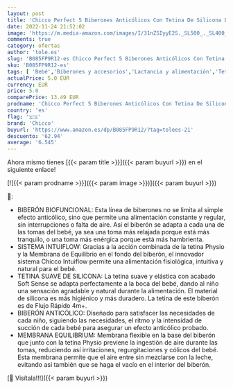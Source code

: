```yaml
---
layout: post
title: 'Chicco Perfect 5 Biberones Anticólicos Con Tetina De Silicona De Flujo Rápido Para Bebés 4 Meses  Biofuncional Con Sistema Intuiflow  Color Rosa  300 ml'
date: 2022-11-24 21:52:02
image: 'https://m.media-amazon.com/images/I/31nZSIyyE2S._SL500_._SL400_.jpg'
comments: true
category: ofertas
author: 'tole.es'
slug: 'B085FP9R12-es Chicco Perfect 5 Biberones Anticólicos Con Tetina De...'
sku: 'B085FP9R12-es'
tags: [ 'Bebé','Biberones y accesorios','Lactancia y alimentación','Tetinas para biberón','bebés','biberones','chicco','🇪🇸', ]
actualPrice: 5.0 EUR
currency: EUR
price: 5.0
comparePrice: 13.49 EUR
prodname: 'Chicco Perfect 5 Biberones Anticólicos Con Tetina De Silicona De Flujo Rápido Para Bebés 4 Meses  Biofuncional Con Sistema Intuiflow  Color Rosa  300 ml'
country: 'es'
flag: '🇪🇸'
brand: 'Chicco'
buyurl: 'https://www.amazon.es/dp/B085FP9R12/?tag=tolees-21'
descuento: '62.94'
average: '6.545'
---
```


Ahora mismo tienes [{{< param title >}}]({{< param buyurl >}}) en el siguiente enlace!

[![{{< param prodname >}}]({{< param image >}})]({{< param buyurl >}})

🔎:

- BIBERÓN BIOFUNCIONAL: Esta línea de biberones no se limita al simple efecto anticólico, sino que permite una alimentación constante y regular, sin interrupciones o falta de aire. Así el biberón se adapta a cada una de las tomas del bebé, ya sea una toma más relajada porque está más tranquilo, o una toma más enérgica porque está más hambrienta.
- SISTEMA INTUIFLOW: Gracias a la acción combinada de la tetina Physio y la Membrana de Equilibrio en el fondo del biberón, el innovador sistema Chicco Intuiflow permite una alimentación fisiológica, intuitiva y natural para el bebé.
- TETINA SUAVE DE SILICONA: La tetina suave y elástica con acabado Soft Sense se adapta perfectamente a la boca del bebé, dando al niño una sensación agradable y natural durante la alimentación. El material de silicona es más higiénico y más duradero. La tetina de este biberón es de Flujo Rápido 4m+.
- BIBERÓN ANTICÓLICO: Diseñado para satisfacer las necesidades de cada niño, siguiendo las necesidades, el ritmo y la intensidad de succión de cada bebé para asegurar un efecto anticólico probado.
- MEMBRANA EQUILIBRIUM: Membrana flexible en la base del biberón que junto con la tetina Physio previene la ingestión de aire durante las tomas, reduciendo así irritaciones, regurgitaciones y cólicos del bebé. Esta membrana permite que el aire entre sin mezclarse con la leche, evitando así también que se haga el vacío en el interior del biberón.

[🛒 Visítala!!!]({{< param buyurl >}})
